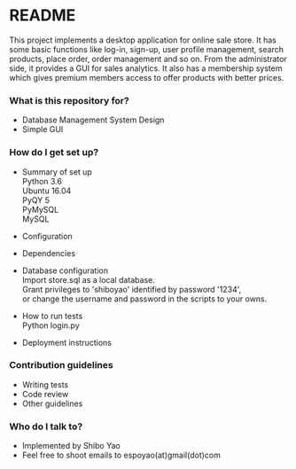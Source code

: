# README #

This project implements a desktop application for online sale store. It has some basic functions like log-in, sign-up, user profile management, search products, place order, order management and so on. From the administrator side, it provides a GUI for sales analytics. It also has a membership system which gives premium members access to offer products with better prices.  

### What is this repository for? ###

* Database Management System Design 
* Simple GUI

### How do I get set up? ###

* Summary of set up \
Python 3.6 \
Ubuntu 16.04 \
PyQY 5 \
PyMySQL \
MySQL 

* Configuration
* Dependencies
* Database configuration \
Import store.sql as a local database. \
Grant privileges to 'shiboyao' identified by password '1234', \
or change the username and password in the scripts to your owns. 

* How to run tests \
Python login.py 

* Deployment instructions

### Contribution guidelines ###

* Writing tests
* Code review
* Other guidelines

### Who do I talk to? ###

* Implemented by Shibo Yao
* Feel free to shoot emails to espoyao(at)gmail(dot)com

